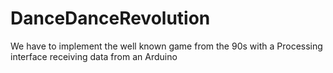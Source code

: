 # DanceDanceRevolution
We have to implement the well known game from the 90s with a Processing interface receiving data from an Arduino
